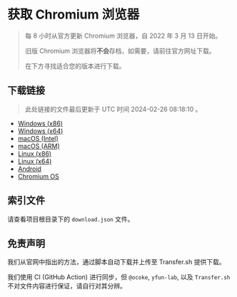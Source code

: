 # 获取 Chromium 浏览器

> 每 8 小时从官方更新 Chromium 浏览器，自 2022 年 3 月 13 日开始。
> 
> 旧版 Chromium 浏览器将**不会**存档，如需要，请前往官方网址下载。
>
> 在下方寻找适合您的版本进行下载。

## 下载链接

> 此处链接的文件最后更新于 UTC 时间 2024-02-26 08:18:10
。

- [Windows (x86)](https://transfer.sh/UHphRIg170/Win.zip)
- [Windows (x64)](https://transfer.sh/LADQiF3yXx/Win_x64.zip)
- [macOS (Intel)](https://transfer.sh/wl8ELAPfMy/Mac.zip)
- [macOS (ARM)](https://transfer.sh/x66LFn9tKH/Mac_Arm.zip)
- [Linux (x86)](https://transfer.sh/XjWP7l5N0c/Linux.zip)
- [Linux (x64)](https://transfer.sh/TXIu9EYxS4/Linux_x64.zip)
- [Android](https://transfer.sh/pgvkbtdV2W/Android.zip)
- [Chromium OS](https://transfer.sh/qLq8w59OK3/Linux_ChromiumOS_Full.zip)

## 索引文件

请查看项目根目录下的 `download.json` 文件。

## 免责声明

我们从官网中指出的方法，通过脚本自动下载并上传至 Transfer.sh 提供下载。

我们使用 CI (GitHub Action) 进行同步，但 `@ocoke`, `yfun-lab`, 以及 `Transfer.sh` 不对文件内容进行保证，请自行对其分辨。

